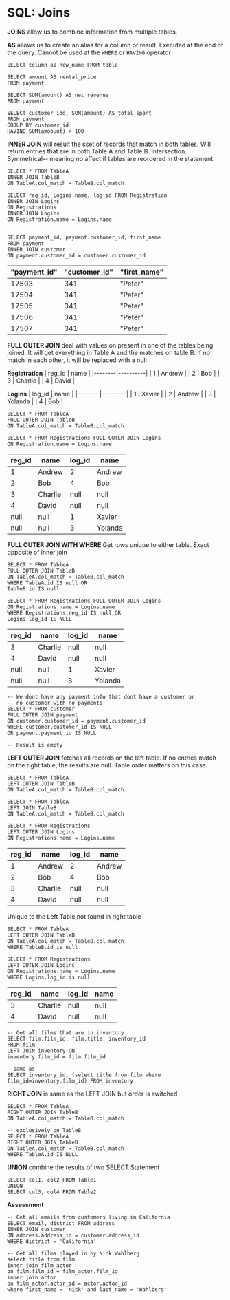 # SQL: Joins

**JOINS** allow us to combine information from multiple tables.

**AS** allows us to create an alias for a column or result. Executed at the end of the query. Cannot be used at the `WHERE` or `HAVING` operator
```
SELECT column as new_name FROM table

SELECT amount AS rental_price
FROM payment

SELECT SUM(amount) AS net_revenue 
FROM payment

SELECT customer_idd, SUM(amount) AS total_spent
FROM payment
GROUP BY customer_id
HAVING SUM(amoount) > 100
```

**INNER JOIN** will result the sset of records that match in both tables. Will return entries that are in both Table A and Table B. Intersection. Symmetrical-- meaning no affect if tables are reordered in the statement.

```
SELECT * FROM TableA
INNER JOIN TableB 
ON TableA.col_match = TableB.col_match

SELECT reg_id, Logins.name, log_id FROM Registration
INNER JOIN Logins
ON Registrations
INNER JOIN Logins
ON Registration.name = Logins.name


SELECT payment_id, payment.customer_id, first_name
FROM payment
INNER JOIN customer
ON payment.customer_id = customer.customer_id
```
| "payment_id" | "customer_id" | "first_name" |
|--------------|---------------|--------------|
| 17503        | 341           | "Peter"      |
| 17504        | 341           | "Peter"      |
| 17505        | 341           | "Peter"      |
| 17506        | 341           | "Peter"      |
| 17507        | 341           | "Peter"      |


**FULL OUTER JOIN** deal with values on present in one of the tables being joined. It will get everything in Table A and the matches on table B. If no match in each other, it will be replaced with a null

**Registration**
| reg_id | name     |
|--------|----------|
| 1      | Andrew   |
| 2      | Bob      |
| 3      | Charlie  |
| 4      | David    |

**Logins**
| log_id | name    |
|--------|---------|
| 1      | Xavier  |
| 2      | Andrew  |
| 3      | Yolanda |
| 4      | Bob     |

```
SELECT * FROM TableA
FULL OUTER JOIN TableB
ON TableA.col_match = TableB.col_match

SELECT * FROM Registrations FULL OUTER JOIN Logins
ON Registration.name = Logins.name
```
| reg_id | name    | log_id | name    |
|--------|---------|--------|---------|
| 1      | Andrew  | 2      | Andrew  |
| 2      | Bob     | 4      | Bob     |
| 3      | Charlie | null   | null    |
| 4      | David   | null   | null    |
| null   | null    | 1      | Xavier  |
| null   | null    | 3      | Yolanda |


**FULL OUTER JOIN WITH WHERE** Get rows unique to either table. Exact opposite of inner join
```
SELECT * FROM TableA
FULL OUTER JOIN TableB
ON TableA.col_match = TableB.col_match
WHERE TableA.id IS null OR 
TableB.id IS null

SELECT * FROM Registrations FULL OUTER JOIN Logins
ON Registrations.name = Logins.name
WHERE Registrations.reg_id IS null OR 
Logins.log_id IS NULL
```
| reg_id | name    | log_id | name    |
|--------|---------|--------|---------|
| 3      | Charlie | null   | null    |
| 4      | David   | null   | null    |
| null   | null    | 1      | Xavier  |
| null   | null    | 3      | Yolanda |

```
-- We dont have any payment info that dont have a customer or
-- no customer with no payments
SELECT * FROM customer
FULL OUTER JOIN payment
ON customer.customer_id = payment.customer_id
WHERE customer.customer_id IS NULL
OR payment.payment_id IS NULL

-- Result is empty
```

**LEFT OUTER JOIN** fetches all records on the left table. If no entries match on the right table, the results are null. Table order matters on this case.
```
SELECT * FROM TableA 
LEFT OUTER JOIN TableB
ON TableA.col_match = TableB.col_match

SELECT * FROM TableA 
LEFT JOIN TableB
ON TableA.col_match = TableB.col_match

SELECT * FROM Registrations
LEFT OUTER JOIN Logins
ON Registrations.name = Logins.name
```
| reg_id | name    | log_id | name   |
|--------|---------|--------|--------|
| 1      | Andrew  | 2      | Andrew |
| 2      | Bob     | 4      | Bob    |
| 3      | Charlie | null   | null   |
| 4      | David   | null   | null   |

Unique to the Left Table not found in right table
```
SELECT * FROM TableA
LEFT OUTER JOIN TableB
ON TableA.col_match = TableB.col_match
WHERE TableB.id is null

SELECT * FROM Registrations
LEFT OUTER JOIN Logins
ON Registrations.name = Logins.name
WHERE Logins.log_id is null
```
| reg_id | name    | log_id | name   |
|--------|---------|--------|--------|
| 3      | Charlie | null   | null   |
| 4      | David   | null   | null   |

```
-- Get all films that are in inventory
SELECT film.film_id, film.title, inventory_id
FROM film
LEFT JOIN inventory ON
inventory.film_id = film.film_id

--same as
SELECT inventory_id, (select title from film where film_id=inventory.film_id) FROM inventory
```

**RIGHT JOIN** is same as the LEFT JOIN but order is switched
```
SELECT * FROM TableA
RIGHT OUTER JOIN TableB
ON TableA.col_match = TableB.col_match

-- exclusively on TableB
SELECT * FROM TableA
RIGHT OUTER JOIN TableB
ON TableA.col_match = TableB.col_match
WHERE TableA.id IS NULL
```

**UNION** combine the results of two SELECT Statement
```
SELECT col1, col2 FROM Table1
UNION
SELECT col3, col4 FROM Table2
```

**Assessment**
```
-- Get all emails from customers living in California
SELECT email, district FROM address
INNER JOIN customer
ON address.address_id = customer.address_id
WHERE district = 'California'

-- Get all films played in by Nick Wahlberg
select title from film
inner join film_actor
on film.film_id = film_actor.film_id
inner join actor
on film_actor.actor_id = actor.actor_id
where first_name = 'Nick' and last_name = 'Wahlberg'
```